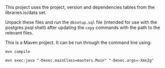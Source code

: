 This project uses the project, version and dependencies tables from the libraries.io/data set.

Unpack these files and run the `dbsetup.sql` file (intended for use with the postgres psql shell) after updating the `copy` commands with the path to the relevant files.

This is a Maven project. It can be run through the command line using:

`mvn compile`

`mvn exec:java "-Dexec.mainClass=masters.Main" "-Dexec.args=-Xmx2g"`